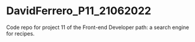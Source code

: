 # DavidFerrero_P11_21062022

Code repo for project 11 of the Front-end Developer path: a search engine for recipes.
